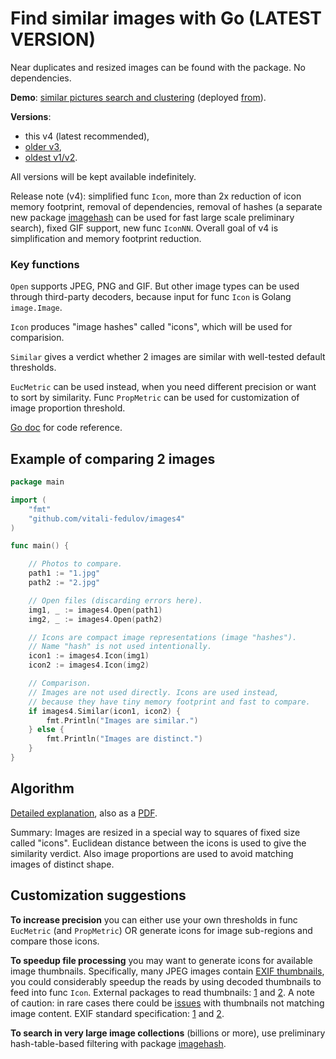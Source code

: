 # Find similar images with Go (LATEST VERSION)

Near duplicates and resized images can be found with the package. No dependencies.

**Demo**: [similar pictures search and clustering](https://vitali-fedulov.github.io/similar.pictures/) (deployed [from](https://github.com/vitali-fedulov/similar.pictures)).

**Versions**:
- this v4 (latest recommended),
- [older v3](https://github.com/vitali-fedulov/images3),
- [oldest v1/v2](https://github.com/vitali-fedulov/images).

All versions will be kept available indefinitely.

Release note (v4): simplified func `Icon`, more than 2x reduction of icon memory footprint, removal of dependencies, removal of hashes (a separate new package [imagehash](https://github.com/vitali-fedulov/imagehash) can be used for fast large scale preliminary search), fixed GIF support, new func `IconNN`. Overall goal of v4 is simplification and memory footprint reduction.

### Key functions

`Open` supports JPEG, PNG and GIF. But other image types can be used through third-party decoders, because input for func `Icon` is Golang `image.Image`.

`Icon` produces "image hashes" called "icons", which will be used for comparision.

`Similar` gives a verdict whether 2 images are similar with well-tested default thresholds.

`EucMetric` can be used instead, when you need different precision or want to sort by similarity. Func `PropMetric` can be used for customization of image proportion threshold.

[Go doc](https://pkg.go.dev/github.com/vitali-fedulov/images4) for code reference.

## Example of comparing 2 images

```go
package main

import (
	"fmt"
	"github.com/vitali-fedulov/images4"
)

func main() {

	// Photos to compare.
	path1 := "1.jpg"
	path2 := "2.jpg"

	// Open files (discarding errors here).
	img1, _ := images4.Open(path1)
	img2, _ := images4.Open(path2)

	// Icons are compact image representations (image "hashes").
	// Name "hash" is not used intentionally.
	icon1 := images4.Icon(img1)
	icon2 := images4.Icon(img2)

	// Comparison.
	// Images are not used directly. Icons are used instead,
	// because they have tiny memory footprint and fast to compare.
	if images4.Similar(icon1, icon2) {
		fmt.Println("Images are similar.")
	} else {
		fmt.Println("Images are distinct.")
	}
}
```

## Algorithm

[Detailed explanation](https://vitali-fedulov.github.io/similar.pictures/algorithm-for-perceptual-image-comparison.html), also as a [PDF](https://github.com/vitali-fedulov/research/blob/main/Algorithm%20for%20perceptual%20image%20comparison.pdf).

Summary: Images are resized in a special way to squares of fixed size called "icons". Euclidean distance between the icons is used to give the similarity verdict. Also image proportions are used to avoid matching images of distinct shape.

## Customization suggestions

**To increase precision** you can either use your own thresholds in func `EucMetric` (and `PropMetric`) OR generate icons for image sub-regions and compare those icons.

**To speedup file processing** you may want to generate icons for available image thumbnails. Specifically, many JPEG images contain [EXIF thumbnails](https://vitali-fedulov.github.io/similar.pictures/jpeg-thumbnail-reader.html), you could considerably speedup the reads by using decoded thumbnails to feed into func `Icon`. External packages to read thumbnails: [1](https://github.com/dsoprea/go-exif) and [2](https://github.com/rwcarlsen/goexif). A note of caution: in rare cases there could be [issues](https://security.stackexchange.com/questions/116552/the-history-of-thumbnails-or-just-a-previous-thumbnail-is-embedded-in-an-image/201785#201785) with thumbnails not matching image content. EXIF standard specification: [1](https://www.media.mit.edu/pia/Research/deepview/exif.html) and [2](https://www.exif.org/Exif2-2.PDF).

**To search in very large image collections** (billions or more), use preliminary hash-table-based filtering with package [imagehash](https://github.com/vitali-fedulov/imagehash).
